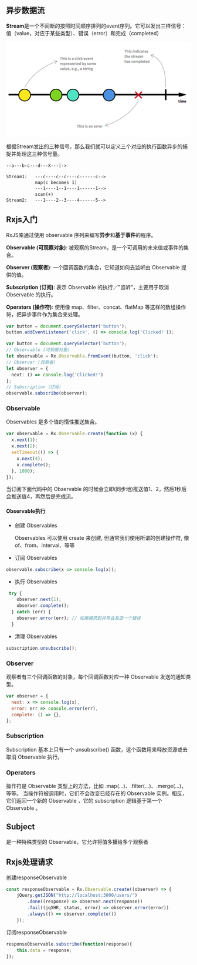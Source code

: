 ## 异步数据流
**Stream**是一个不间断的按照时间顺序排列的event序列。它可以发出三样信号：值（value，对应于某些类型）、错误（error）和完成（completed）

![Click事件数据流](/images/rxjs-click-event-stream.png)

根据Stream发出的三种信号，那么我们就可以定义三个对应的执行函数异步的捕捉并处理这三种信号量。

```text
--a---b-c---d---X---|->
```

```text
Stream1:   ---c----c--c----c------c-->
           map(c becomes 1) 
           ---1----1--1----1------1-->
           scan(+)
Stream2:   ---1----2--3----4------5-->
```

## Rxjs入门

RxJS库通过使用 observable 序列来编写**异步**和**基于事件**的程序。

**Observable (可观察对象)**: 被观察的Stream，是一个可调用的未来值或事件的集合。

**Observer (观察者)**: 一个回调函数的集合，它知道如何去监听由 Observable 提供的值。

**Subscription (订阅)**: 表示 Observable 的执行／"监听"，主要用于取消 Observable 的执行。

**Operators (操作符)**: 使用像 map、filter、concat、flatMap 等这样的数组操作符，把异步事件作为集合来处理。

```typescript
var button = document.querySelector('button');
button.addEventListener('click', () => console.log('Clicked!'));
```

```typescript
var button = document.querySelector('button');
// Observable (可观察对象)
let observable = Rx.Observable.fromEvent(button, 'click');
// Observer (观察者)
let observer = {
  next: () => console.log('Clicked!')
}; 
// Subscription（订阅）
observable.subscribe(observer); 
```

### Observable
Observables 是多个值的惰性推送集合。

```javascript
var observable = Rx.Observable.create(function (x) {
  x.next(1);
  x.next(2);
  setTimeout(() => {
    x.next(4);
    x.complete();
  }, 1000);
});
```
当订阅下面代码中的 Observable 的时候会立即(同步地)推送值1、2，然后1秒后会推送值4，再然后是完成流。

#### Observable执行
- 创建 Observables
    
    Observables 可以使用 create 来创建, 但通常我们使用所谓的创建操作符, 像 of、from、interval、等等
- 订阅 Observables
```javascript
observable.subscribe(x => console.log(x));
```
- 执行 Observables
```javascript
 try {
    observer.next(1);
    observer.complete();
  } catch (err) {
    observer.error(err); // 如果捕获到异常会发送一个错误
  }
```
- 清理 Observables
```javascript
subscription.unsubscribe();
```

### Observer
观察者有三个回调函数的对象，每个回调函数对应一种 Observable 发送的通知类型。
```javascript
var observer = {
  next: x => console.log(x),
  error: err => console.error(err),
  complete: () => {},
};
```

### Subscription
Subscription 基本上只有一个 unsubscribe() 函数，这个函数用来释放资源或去取消 Observable 执行。

### Operators
操作符是 Observable 类型上的方法，比如 .map(...)、.filter(...)、.merge(...)，等等。
当操作符被调用时，它们不会改变已经存在的 Observable 实例。相反，它们返回一个新的 Observable ，它的 subscription 逻辑基于第一个 Observable 。

## Subject
是一种特殊类型的 Observable，它允许将值多播给多个观察者

## Rxjs处理请求
创建responseObservable
```typescript
const responseObservable = Rx.Observable.create((observer) => { 
    jQuery.getJSON("http://localhost:3000/users/") 
        .done((response) => observer.next(response)) 
        .fail((jqXHR, status, error) => observer.error(error)) 
        .always(() => observer.complete()) 
    });
```

订阅responseObservable
```typescript
responseObservable.subscribe(function(response){ 
    this.data = response;  
});
```